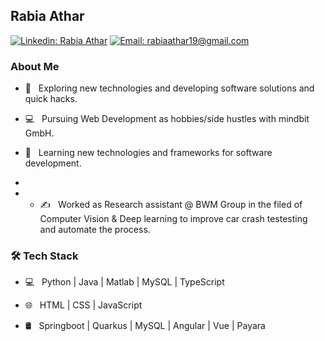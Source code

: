 ### <h2> Rabia Athar </br>
[![Linkedin: Rabia Athar](https://img.shields.io/badge/-Rabia&nbsp;Athar-blue?style=flat-square&logo=Linkedin&logoColor=white&link=https://www.linkedin.com/in/rabia-athar-23211881/)](https://www.linkedin.com/in/rabia-athar-23211881/)
[![Email: rabiaathar19@gmail.com](https://img.shields.io/badge/-rabiaathar19@gmail.com-red?style=flat-square&logo=Gmail&logoColor=white&link=mailto:rabiaathar19@gmail.com)](mailto:rabiaathar19@gmail.com)
</h2>

<h3> About Me </h3>


- 🤔 &nbsp; Exploring new technologies and developing software solutions and quick hacks.

- 💻 &nbsp; Pursuing Web Development as hobbies/side hustles with mindbit GmbH.

- 🌱 &nbsp; Learning new technologies and frameworks for software development.
- 
- - ✍️ &nbsp; Worked as Research assistant  @ BWM Group in the filed of Computer Vision & Deep learning to improve car crash testesting and automate the process.



<h3>🛠 Tech Stack</h3>



- 💻 &nbsp; Python | Java | Matlab | MySQL | TypeScript

- 🌐 &nbsp; HTML | CSS | JavaScript

- 🛢 &nbsp; Springboot | Quarkus | MySQL | Angular | Vue | Payara



<!--
</br></br>
<h2>💻 Git stats 💻</h2>

![Rabia's github stats](https://github-readme-stats.vercel.app/api?username=rabiaathar&show_icons=true&title_color=fff&icon_color=79ff97&text_color=9f9f9f&bg_color=151515)

-->
